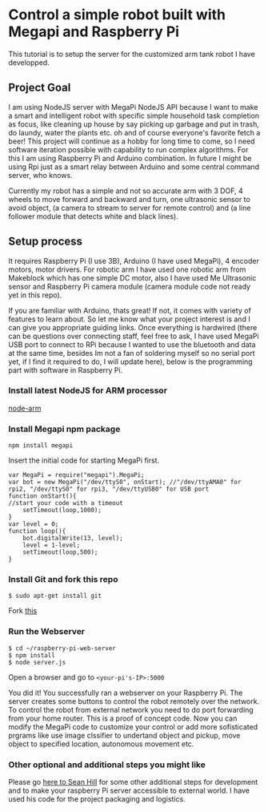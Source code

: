 # Control a simple robot built with Megapi and Raspberry Pi
This tutorial is to setup the server for the customized arm tank robot I have developped. 

## Project Goal
I am using NodeJS server with MegaPi NodeJS API because I want to make a smart and intelligent robot with specific simple household task completion as focus, like cleaning up house by say picking up garbage and put in trash, do laundy, water the plants etc. oh and of course everyone's favorite fetch a beer! This project will continue as a hobby for long time to come, so I need software iteration possible with capability to run complex algorithms. For this I am using Raspberry Pi and Arduino combination. In future I might be using Rpi just as a smart relay between Arduino and some central command server, who knows.

Currently my robot has a simple and not so accurate arm with 3 DOF, 4 wheels to move forward and backward and turn, one ultrasonic sensor to avoid object, (a camera to stream to server for remote control) and (a line follower module that detects white and black lines).

## Setup process

It requires Raspberry Pi  (I use 3B), Arduino (I have used MegaPi), 4 encoder motors, motor drivers.
For robotic arm I have used one robotic arm from Makeblock which has one simple DC motor, also I have used Me Ultrasonic sensor and Raspberry Pi camera module (camera module code not ready yet in this repo).

If you are familiar with Arduino, thats great! If not, it comes with variety of features to learn about. So let me know what your project interest is and I can give you appropriate guiding links.
Once everything is hardwired (there can be questions over connecting staff, feel free to ask, I have used MegaPi USB port to connect to RPi because I wanted to use the bluetooth and data at the same time, besides Im not a fan of soldering myself so no serial port yet, if I find it required to do, I will update here), below is the programming part with software in Raspberry Pi.

### Install latest NodeJS for ARM processor
[node-arm](http://node-arm.herokuapp.com/)

### Install Megapi npm package
	npm install megapi
Insert the initial code for starting MegaPi first.

	var MegaPi = require("megapi").MegaPi;
	var bot = new MegaPi("/dev/ttyS0", onStart); //"/dev/ttyAMA0" for rpi2, "/dev/ttyS0" for rpi3, "/dev/ttyUSB0" for USB port
	function onStart(){
  	//start your code with a timeout
  		setTimeout(loop,1000);
	}
	var level = 0;
	function loop(){
  		bot.digitalWrite(13, level);
  		level = 1-level;
  		setTimeout(loop,500);
	}

### Install Git and fork this repo

	$ sudo apt-get install git
	
Fork [this](https://github.com/pramitr/megapi.git) 
	
### Run the Webserver
	$ cd ~/raspberry-pi-web-server
	$ npm install
	$ node server.js
	
Open a browser and go to `<your-pi's-IP>:5000`

You did it! You successfully ran a webserver on your Raspberry Pi. The server creates some buttons to control the robot remotely over the network. To control the robot from external network you need to do port forwarding from your home router.
 This is a proof of concept code. Now you can modify the MegaPi code to customize your control or add more sofisticated prgrams like use image clssifier to undertand object and pickup, move object to specified location, autonomous movement etc.


### Other optional and additional steps you might like
Please go [here to Sean Hill](https://github.com/sean-hill/raspberry-pi-web-server) for some other additional steps for development and to make your raspberry Pi server accessible to external world. I have used his code for the project packaging and logistics.








